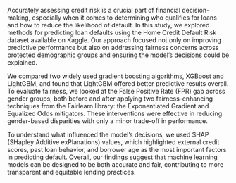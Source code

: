 Accurately assessing credit risk is a crucial part of financial decision-making, especially when it comes to determining who qualifies for loans and how to reduce the likelihood of default. In this study, we explored methods for predicting loan defaults using the Home Credit Default Risk dataset available on Kaggle. Our approach focused not only on improving predictive performance but also on addressing fairness concerns across protected demographic groups and ensuring the model’s decisions could be explained.

We compared two widely used gradient boosting algorithms, XGBoost and LightGBM, and found that LightGBM offered better predictive results overall. To evaluate fairness, we looked at the False Positive Rate (FPR) gap across gender groups, both before and after applying two fairness-enhancing techniques from the Fairlearn library: the Exponentiated Gradient and Equalized Odds mitigators. These interventions were effective in reducing gender-based disparities with only a minor trade-off in performance.

To understand what influenced the model’s decisions, we used SHAP (SHapley Additive exPlanations) values, which highlighted external credit scores, past loan behavior, and borrower age as the most important factors in predicting default. Overall, our findings suggest that machine learning models can be designed to be both accurate and fair, contributing to more transparent and equitable lending practices.
